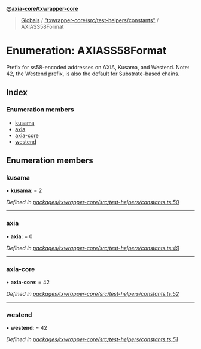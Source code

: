 **[@axia-core/txwrapper-core](../README.md)**

> [Globals](../globals.md) / ["txwrapper-core/src/test-helpers/constants"](../modules/_txwrapper_core_src_test_helpers_constants_.md) / AXIASS58Format

# Enumeration: AXIASS58Format

Prefix for ss58-encoded addresses on AXIA, Kusama, and Westend. Note:
42, the Westend prefix, is also the default for Substrate-based chains.

## Index

### Enumeration members

* [kusama](_txwrapper_core_src_test_helpers_constants_.axiass58format.md#kusama)
* [axia](_txwrapper_core_src_test_helpers_constants_.axiass58format.md#axia)
* [axia-core](_txwrapper_core_src_test_helpers_constants_.axiass58format.md#axia-core)
* [westend](_txwrapper_core_src_test_helpers_constants_.axiass58format.md#westend)

## Enumeration members

### kusama

•  **kusama**:  = 2

*Defined in [packages/txwrapper-core/src/test-helpers/constants.ts:50](https://github.com/axia-core/txwrapper-core/blob/731a943/packages/txwrapper-core/src/test-helpers/constants.ts#L50)*

___

### axia

•  **axia**:  = 0

*Defined in [packages/txwrapper-core/src/test-helpers/constants.ts:49](https://github.com/axia-core/txwrapper-core/blob/731a943/packages/txwrapper-core/src/test-helpers/constants.ts#L49)*

___

### axia-core

•  **axia-core**:  = 42

*Defined in [packages/txwrapper-core/src/test-helpers/constants.ts:52](https://github.com/axia-core/txwrapper-core/blob/731a943/packages/txwrapper-core/src/test-helpers/constants.ts#L52)*

___

### westend

•  **westend**:  = 42

*Defined in [packages/txwrapper-core/src/test-helpers/constants.ts:51](https://github.com/axia-core/txwrapper-core/blob/731a943/packages/txwrapper-core/src/test-helpers/constants.ts#L51)*
